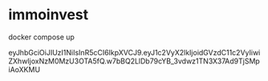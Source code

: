 # immoinvest

docker compose up


eyJhbGciOiJIUzI1NiIsInR5cCI6IkpXVCJ9.eyJ1c2VyX2lkIjoidGVzdC11c2VyIiwiZXhwIjoxNzM0MzU3OTA5fQ.w7bBQ2LlDb79cYB_3vdwz1TN3X37Ad9TjSMpiAoXKMU